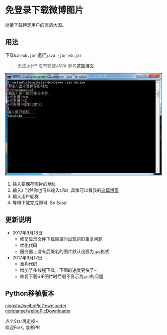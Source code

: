 # 免登录下载微博图片

批量下载特定用户的高清大图。

## 用法

下载`bin/wb.jar`
运行`java -jar wb.jar`

>无法运行? 没有安装JAVA 参考[这篇博文](http://www.cnblogs.com/ottox/p/3313540.html)

![](img/1.png)
1. 输入要保存图片的地址
2. 输入`3` 当然你也可以输入`1`和`2`, 具体可以看我的[这篇博客](http://blog.yanximin.site/2017/09/05/weibo-userid-containerid/)
3. 输入用户昵称
4. 等待下载完成即可. So Easy!

## 更新说明
- 2017年9月18日  
    - 修复显示文件下载目录时出现的ID重复问题  
    - 优化代码  
    - 服务器上没有后缀名的图片默认设置为`jpg`格式
- 2017年9月17日
    - 重构代码
    - 增加了多线程下载，下图的速度更快了~
    - 修复下载GIF图片时后缀不显示为`gif`的问题

## Python移植版本
[ningshu/weiboPicDownloader](https://github.com/ningshu/weiboPicDownloader)  
[nondanee/weiboPicDownloader](https://github.com/nondanee/weiboPicDownloader)  

点个Star再走呗~  
欢迎Fork, 或者PR
